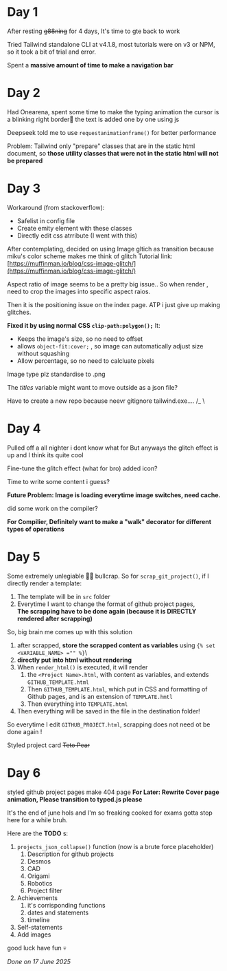 # Day 1
After resting ~~g88ning~~ for 4 days, It's time to gte back to work

Tried Tailwind standalone CLI at v4.1.8, most tutorials were on v3 or NPM, so it took a bit of trial and error.

Spent a **massive amount of time to make a navigation bar**

# Day 2
Had Onearena, spent some time to make the typing animation
the cursor is a blinking right border🤣
the text is added one by one using js

Deepseek told me to use `requestanimationframe()` for better performance

Problem: Tailwind only "prepare" classes that are in the static html document,
so **those utility classes that were not in the static html will not be prepared**

# Day 3
Workaround (from stackoverflow):
- Safelist in config file
- Create emity element with these classes
- Directly edit css atrribute (I went with this)

After contemplating, decided on using Image gltich as transition
because miku's color scheme makes me think of glitch
Tutorial link: [https://muffinman.io/blog/css-image-glitch/](https://muffinman.io/blog/css-image-glitch/)

Aspect ratio of image seems to be a pretty big issue.. So when render , need to crop the images into specific aspect raios.

Then it is the positioning issue on the index page.
ATP i just give up making glitches.

**Fixed it by using normal CSS `clip-path:polygon();`**
It:
- Keeps the image's size, so no need to offset
- allows `object-fit:cover;` , so image can automatically adjust size without squashing
- Allow percentage, so no need to calcluate pixels


Image type plz standardise to .png

The *titles* variable might want to move outside as a json file?

Have to create a new repo because neevr gitignore tailwind.exe....
/_ \

# Day 4
Pulled off a all nighter i dont know what for
But anyways the glitch effect is up and I think its quite cool 

Fine-tune the glitch effect (what for bro)
added icon?

Time to write some content i guess?

**Future Problem: Image is loading everytime image switches, need cache.**

did some work on the compiler?

**For Compilier, Definitely want to make a "walk" decorator for different types of operations**

# Day 5 
Some extremely unlegiable 😵‍💫 bullcrap.
So for `scrap_git_project()`, if I directly render a template:
1. The template will be in `src` folder
2. Everytime I want to change the format of github project pages,\
**The scrapping have to be done again (because it is DIRECTLY rendered after scrapping)**

So, big brain me comes up with this solution
1. after scrapped, **store the scrapped content as variables** using `{% set <VARIABLE_NAME> ="" %}`\
2. **directly put into html without rendering**
3. When `render_html()` is executed, it will render 
    1. the `<Project Name>.html`, with content as variables, and extends `GITHUB_TEMPLATE.html`
    2. Then `GITHUB_TEMPLATE.html`, which put in CSS and formatting of Github pages, and is an extension of `TEMPLATE.hmtl`
    3. Then everything into `TEMPLATE.html`
4. Then everything will be saved in the file in the destination folder!

So everytime I edit `GITHUB_PROJECT.html`, scrapping does not need ot be done again !

Styled project card ~~Teto Pear~~

# Day 6
styled github project pages
make 404 page
**For Later: Rewrite Cover page animation, Please transition to typed.js please**

It's the end of june hols and I'm so freaking cooked for exams gotta stop here for a while bruh.

Here are the **TODO** s:
1.  `projects_json_collapse()` function (now is a brute force placeholder)
    1. Description for github projects
    1. Desmos
    1. CAD
    1. Origami
    1. Robotics
    1. Project filter
1. Achievements
    1. it's corrisponding functions
    1. dates and statements
    1. timeline
1. Self-statements
1. Add images

good luck have fun 💀

*Done on 17 June 2025*
